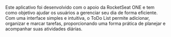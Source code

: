 Este aplicativo foi desenvolvido com o apoio da RocketSeat ONE e tem como objetivo ajudar os usuários a gerenciar seu dia de forma eficiente. Com uma interface simples e intuitiva, o ToDo List permite adicionar, organizar e marcar tarefas, proporcionando uma forma prática de planejar e acompanhar suas atividades diárias.
